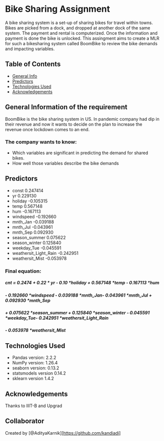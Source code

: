 # Bike Sharing Assignment
A bike sharing system is a set-up of sharing bikes for travel within towns. Bikes are picked from a dock, and dropped at another dock of the same system. The payment and rental is computerized. Once the information and payment is done the bike is unlocked.
This assingment aims to create a MLR for such a bikesharing system called BoomBike to review the bike demands and impacting variables.

## Table of Contents
* [General Info](#general-information-of-the-requirement)
* [Predictors](#predictors)
* [Technologies Used](#technologies-used)
* [Acknowledgements](#acknowledgements)

<!-- You can include any other section that is pertinent to your problem -->

## General Information of the requirement
BoomBike is the bike sharing system in US. In pandemic company had dip in their revenue and now it wants to decide on the plan to increase the revenue once lockdown comes to an end.
### The company wants to know:
- Which variables are significant in predicting the demand for shared bikes.
- How well those variables describe the bike demands

<!-- You don't have to answer all the questions - just the ones relevant to your project. -->

## Predictors
- const                    0.247414
- yr                       0.229130
- holiday                 -0.105315
- temp                     0.567148
- hum                     -0.167113
- windspeed               -0.192660
- mnth_Jan                -0.039188
- mnth_Jul                -0.043961
- mnth_Sep                 0.092930
- season_summer            0.075622
- season_winter            0.125840
- weekday_Tue             -0.045591
- weathersit_Light_Rain   -0.242951
- weathersit_Mist         -0.053978

### Final equation:
##### cnt = 0.2474 + 0.22  * yr - 0.10 *holiday + 0.567148 *temp - 0.167113 *hum 
##### - 0.192660 *windspeed - 0.039188 *mnth_Jan- 0.043961 *mnth_Jul + 0.092930 *mnth_Sep 
##### + 0.075622 *season_summer + 0.125840 *season_winter - 0.045591 *weekday_Tue- 0.242951 *weathersit_Light_Rain 
##### - 0.053978 *weathersit_Mist

## Technologies Used
- Pandas version: 2.2.2
- NumPy version: 1.26.4
- seaborn version: 0.13.2
- statsmodels version 0.14.2
- sklearn version 1.4.2

<!-- As the libraries versions keep on changing, it is recommended to mention the version of library used in this project -->

## Acknowledgements
Thanks to IIIT-B and Upgrad


## Collaborator
Created by [@AdityaKarnik][https://github.com/kandiadi] 



